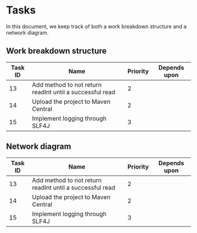 # Tasks

In this document, we keep track of both a work breakdown structure and a network diagram.

## Work breakdown structure

| Task ID | Name                                                     | Priority | Depends upon |
| ------- | -------------------------------------------------------- | -------- | ------------ |
| 13      | Add method to not return readInt until a successful read | 2        |              |
| 14      | Upload the project to Maven Central                      | 2        |              |
| 15      | Implement logging through SLF4J                          | 3        |              |

## Network diagram

| Task ID | Name | Priority | Depends upon |
| ------- | ---- | -------- | ------------ |
| 13      | Add method to not return readInt until a successful read | 2        |              |
| 14      | Upload the project to Maven Central                      | 2        |              |
| 15      | Implement logging through SLF4J                          | 3        |              |
